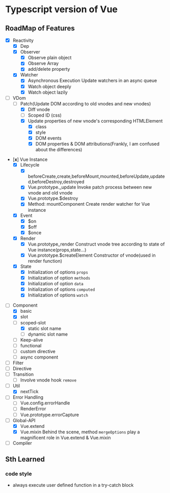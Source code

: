 # Typescript version of Vue

## RoadMap of Features

- [x] Reactivity
  - [x] Dep
  - [x] Observer
    - [x] Observe plain object
    - [x] Observe Array
    - [x] add/delete property
  - [x] Watcher
    - [x] Asynchronous Execution
      Update watchers in an async queue
    - [x] Watch object deeply
    - [x] Watch object lazily

- [ ] VDom
  - [ ] Patch(Update DOM according to old vnodes and new vnodes)
    - [x] Diff vnode
    - [ ] Scoped ID (css)
    - [x] Update properties of new vnode's corresponding HTMLElement
      - [x] class
      - [x] style
      - [x] DOM events
      - [x] DOM properties & DOM attributions(Frankly, I am confused about the differences)

- [**x**] Vue Instance
  - [x] Lifecycle
    - [x] beforeCreate,create,beforeMount,mounted,beforeUpdate,updated,beforeDestroy,destroyed
    - [x] Vue.prototype._update
      Invoke patch process between new vnode and old vnode
    - [x] Vue.prototype.$destroy
    - [x] Method: mountComponent
      Create render watcher for Vue instance
  - [x] Event
    - [x] $on
    - [x] $off
    - [x] $once
  - [x] Render
    - [x] Vue.prototype_render
      Construct vnode tree according to state of Vue instance(props,state...)
    - [x] Vue.prototype.$createElement
      Constructor of vnode(used in render function)
  - [x] State
    - [x] Initialization of options `props`
    - [x] Initialization of option `methods`
    - [x] Initialization of option `data`
    - [x] Initialization of options `computed`
    - [x] Initialization of options `watch`

- [ ] Component
  - [x] basic
  - [x] slot
  - [ ] scoped-slot
    - [x] static slot name
    - [ ] dynamic slot name
  - [ ] Keep-alive
  - [ ] functional
  - [ ] custom directive
  - [ ] async component

- [ ] Filter
- [ ] Directive
- [ ] Transition
  - [ ] Involve vnode hook `remove`

- [ ] Util
  - [x] nextTick

- [ ] Error Handling
  - [ ] Vue.config.errorHandle
  - [ ] RenderError
  - [ ] Vue.prototype.errorCapture

- [ ] Global-API
  - [x] Vue.extend
  - [x] Vue.mixin
    Behind the scene, method `mergeOptions` play a magnificent role in Vue.extend & Vue.mixin

- [ ] Compiler

## Sth Learned

### code style

- always execute user defined function in a try-catch block
